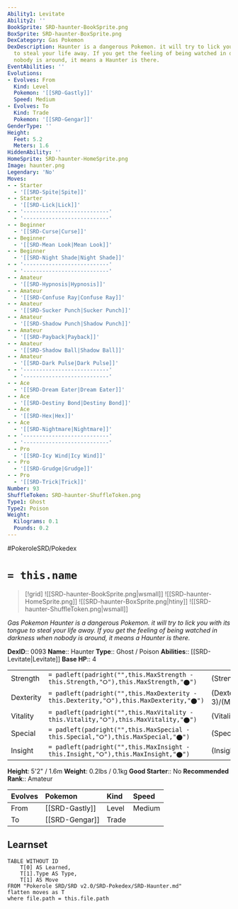 ```yaml
---
Ability1: Levitate
Ability2: ''
BookSprite: SRD-haunter-BookSprite.png
BoxSprite: SRD-haunter-BoxSprite.png
DexCategory: Gas Pokemon
DexDescription: Haunter is a dangerous Pokemon. it will try to lick you with its tongue
  to steal your life away. If you get the feeling of being watched in darkness when
  nobody is around, it means a Haunter is there.
EventAbilities: ''
Evolutions:
- Evolves: From
  Kind: Level
  Pokemon: '[[SRD-Gastly]]'
  Speed: Medium
- Evolves: To
  Kind: Trade
  Pokemon: '[[SRD-Gengar]]'
GenderType: ''
Height:
  Feet: 5.2
  Meters: 1.6
HiddenAbility: ''
HomeSprite: SRD-haunter-HomeSprite.png
Image: haunter.png
Legendary: 'No'
Moves:
- - Starter
  - '[[SRD-Spite|Spite]]'
- - Starter
  - '[[SRD-Lick|Lick]]'
- - '---------------------------'
  - '---------------------------'
- - Beginner
  - '[[SRD-Curse|Curse]]'
- - Beginner
  - '[[SRD-Mean Look|Mean Look]]'
- - Beginner
  - '[[SRD-Night Shade|Night Shade]]'
- - '---------------------------'
  - '---------------------------'
- - Amateur
  - '[[SRD-Hypnosis|Hypnosis]]'
- - Amateur
  - '[[SRD-Confuse Ray|Confuse Ray]]'
- - Amateur
  - '[[SRD-Sucker Punch|Sucker Punch]]'
- - Amateur
  - '[[SRD-Shadow Punch|Shadow Punch]]'
- - Amateur
  - '[[SRD-Payback|Payback]]'
- - Amateur
  - '[[SRD-Shadow Ball|Shadow Ball]]'
- - Amateur
  - '[[SRD-Dark Pulse|Dark Pulse]]'
- - '---------------------------'
  - '---------------------------'
- - Ace
  - '[[SRD-Dream Eater|Dream Eater]]'
- - Ace
  - '[[SRD-Destiny Bond|Destiny Bond]]'
- - Ace
  - '[[SRD-Hex|Hex]]'
- - Ace
  - '[[SRD-Nightmare|Nightmare]]'
- - '---------------------------'
  - '---------------------------'
- - Pro
  - '[[SRD-Icy Wind|Icy Wind]]'
- - Pro
  - '[[SRD-Grudge|Grudge]]'
- - Pro
  - '[[SRD-Trick|Trick]]'
Number: 93
ShuffleToken: SRD-haunter-ShuffleToken.png
Type1: Ghost
Type2: Poison
Weight:
  Kilograms: 0.1
  Pounds: 0.2
---
```


#PokeroleSRD/Pokedex

# `= this.name`

> [!grid]
> ![[SRD-haunter-BookSprite.png|wsmall]]
> ![[SRD-haunter-HomeSprite.png]]
> ![[SRD-haunter-BoxSprite.png|htiny]]
> ![[SRD-haunter-ShuffleToken.png|wsmall]]


*Gas Pokemon*
*Haunter is a dangerous Pokemon. it will try to lick you with its tongue to steal your life away. If you get the feeling of being watched in darkness when nobody is around, it means a Haunter is there.*

**DexID**:: 0093
**Name**:: Haunter
**Type**:: Ghost / Poison
**Abilities**:: [[SRD-Levitate|Levitate]]
**Base HP**:: 4

|           |                                                                                        |                                          |
| --------- | -------------------------------------------------------------------------------------- | ---------------------------------------- |
| Strength  | `= padleft(padright("",this.MaxStrength - this.Strength,"⭘"),this.MaxStrength,"⬤")`    | (Strength::2)/(MaxStrength::4)   |
| Dexterity | `= padleft(padright("",this.MaxDexterity - this.Dexterity,"⭘"),this.MaxDexterity,"⬤")` | (Dexterity:: 3)/(MaxDexterity::6) |
| Vitality  | `= padleft(padright("",this.MaxVitality - this.Vitality,"⭘"),this.MaxVitality,"⬤")`    | (Vitality::2)/(MaxVitality::4)   |
| Special   | `= padleft(padright("",this.MaxSpecial - this.Special,"⭘"),this.MaxSpecial,"⬤")`       | (Special::3)/(MaxSpecial::6)     |
| Insight   | `= padleft(padright("",this.MaxInsight - this.Insight,"⭘"),this.MaxInsight,"⬤")`       | (Insight::2)/(MaxInsight::4)     |

**Height**: 5'2" / 1.6m
**Weight**: 0.2lbs / 0.1kg
**Good Starter**:: No
**Recommended Rank**:: Amateur

| Evolves   | Pokemon        | Kind   | Speed   |
|:----------|:---------------|:-------|:--------|
| From      | [[SRD-Gastly]] | Level  | Medium  |
| To        | [[SRD-Gengar]] | Trade  |         |

## Learnset

```dataview
TABLE WITHOUT ID
    T[0] AS Learned,
    T[1].Type AS Type,
    T[1] AS Move
FROM "Pokerole SRD/SRD v2.0/SRD-Pokedex/SRD-Haunter.md"
flatten moves as T
where file.path = this.file.path
```
